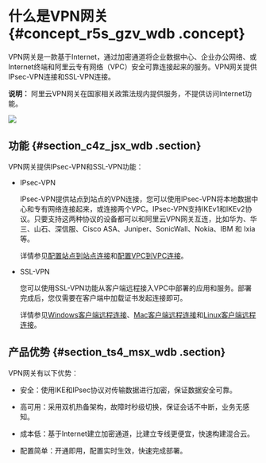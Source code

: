 # 什么是VPN网关 {#concept_r5s_gzv_wdb .concept}

VPN网关是一款基于Internet，通过加密通道将企业数据中心、企业办公网络、或Internet终端和阿里云专有网络（VPC）安全可靠连接起来的服务。VPN网关提供IPsec-VPN连接和SSL-VPN连接。

**说明：** 阿里云VPN网关在国家相关政策法规内提供服务，不提供访问Internet功能。

![](http://static-aliyun-doc.oss-cn-hangzhou.aliyuncs.com/assets/img/13431/15382936503233_zh-CN.png)

## 功能 {#section_c4z_jsx_wdb .section}

VPN网关提供IPsec-VPN和SSL-VPN功能：

-   IPsec-VPN

    IPsec-VPN提供站点到站点的VPN连接，您可以使用IPsec-VPN将本地数据中心和专有网络连接起来，或连接两个VPC。IPsec-VPN支持IKEv1和IKEv2协议。只要支持这两种协议的设备都可以和阿里云VPN网关互连，比如华为、华三、山石、深信服、Cisco ASA、Juniper、SonicWall、Nokia、IBM 和 Ixia等。

    详情参见[配置站点到站点连接](https://help.aliyun.com/document_detail/65072.html)和[配置VPC到VPC连接](https://help.aliyun.com/document_detail/65073.html)。

-   SSL-VPN

    您可以使用SSL-VPN功能从客户端远程接入VPC中部署的应用和服务。部署完成后，您仅需要在客户端中加载证书发起连接即可。

    详情参见[Windows客户端远程连接](https://help.aliyun.com/document_detail/64994.html)、[Mac客户端远程连接](https://help.aliyun.com/document_detail/65068.html)和[Linux客户端远程连接](https://help.aliyun.com/document_detail/65075.html)。


## 产品优势 {#section_ts4_msx_wdb .section}

VPN网关有以下优势：

-   安全：使用IKE和IPsec协议对传输数据进行加密，保证数据安全可靠。

-   高可用：采用双机热备架构，故障时秒级切换，保证会话不中断，业务无感知。

-   成本低：基于Internet建立加密通道，比建立专线更便宜，快速构建混合云。

-   配置简单：开通即用，配置实时生效，快速完成部署。


